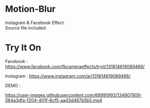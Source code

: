 # Motion-Blur 
Instagram &amp; Facebook Effect.
 <br /> Source file included.

# Try It On 
Facebook : https://www.facebook.com/fbcameraeffects/tryit/131814619089466/

Instagram : https://www.instagram.com/ar/131814619089466/

DEMO :

https://user-images.githubusercontent.com/68991993/134907909-084a3dfa-f204-401f-8cf5-aa43d487b5b5.mp4

